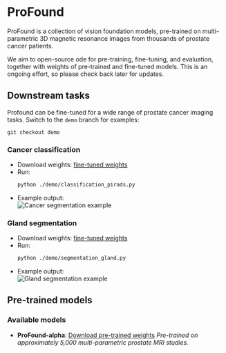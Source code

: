 # ProFound
ProFound is a collection of vision foundation models, pre-trained on multi-parametric 3D magnetic resonance images from thousands of prostate cancer patients. 

We aim to open-source ode for pre-training, fine-tuning, and evaluation, together with weights of pre-trained and fine-tuned models. This is an ongoing effort, so please check back later for updates.


## Downstream tasks
Profound can be fine-tuned for a wide range of prostate cancer imaging tasks. Switch to the `demo` branch for examples:
```batch
git checkout demo
```

### Cancer classification
- Download weights: [fine-tuned weights](https://your-download-link-here.com)
- Run:
  ```bash
  python ./demo/classification_pirads.py
  ```
- Example output:  
  ![Cancer segmentation example](./assets/cancer_segmentation_example.png)


### Gland segmentation
- Download weights: [fine-tuned weights](https://your-download-link-here.com)
- Run:
  ```bash
  python ./demo/segmentation_gland.py
  ```
- Example output:  
  ![Gland segmentation example](./assets/gland_segmentation_example.png)


## Pre-trained models

### Available models
- **ProFound-alpha**: [Download pre-trained weights](https://your-download-link-here.com)
  *Pre-trained on approximately 5,000 multi-parametric prostate MRI studies.*
  
